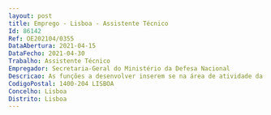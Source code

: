 ```yaml
--- 
layout: post
title: Emprego - Lisboa - Assistente Técnico
Id: 86142
Ref: OE202104/0355
DataAbertura: 2021-04-15
DataFecho: 2021-04-30
Trabalho: Assistente Técnico
Empregador: Secretaria-Geral do Ministério da Defesa Nacional
Descricao: As funções a desenvolver inserem se na área de atividade da Divisão Financeira e Controlo de Gestão (DFCG), da Direção de Serviços Administrativos e Financeiros (DSAF), designadamente no desempenho das seguintes tarefas •	Registar em sistema cabimentos, compromissos e PAP's •	Rececionar e conferir faturas •	Registar faturas •	Registar meios de pagamento na aplicação contabilística •	Elaborar guias de reposição abatidas e não abatidas •	Registar faturas de receita •	Controlar a arrecadação de receitas •	Apoiar na elaboração das Contas de Gerência •	Efetuar reconciliações bancárias •	Elaborar informações e redigir ofícios ou outras correspondências a clientes e fornecedores •	Elaborar Mapas bem como outros reportes financeiros.
CodigoPostal: 1400-204 LISBOA
Concelho: Lisboa
Distrito: Lisboa
--- 
```

